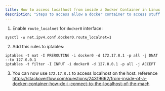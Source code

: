 ```yaml
---
title: How to access localhost from inside a Docker Container in Linux
description: "Steps to access allow a docker container to access stuff on the host"
---
```

1. Enable `route_localnet` for `docker0` interface:
```
sysctl -w net.ipv4.conf.docker0.route_localnet=1
```
2. Add this rules to iptables:
```
iptables -t nat -I PREROUTING -i docker0 -d 172.17.0.1 -p all -j DNAT --to 127.0.0.1
iptables -t filter -I INPUT -i docker0 -d 127.0.0.1 -p all -j ACCEPT
```
3. You can now use `172.17.0.1` to access localhost on the host.
reference https://stackoverflow.com/questions/24319662/from-inside-of-a-docker-container-how-do-i-connect-to-the-localhost-of-the-mach
